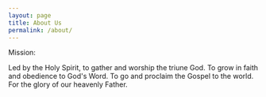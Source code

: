 ```yaml
---
layout: page
title: About Us
permalink: /about/
---
```


Mission:

Led by the Holy Spirit, to gather and worship the triune God.
To grow in faith and obedience to God's Word.
To go and proclaim the Gospel to the world.
For the glory of our heavenly Father.